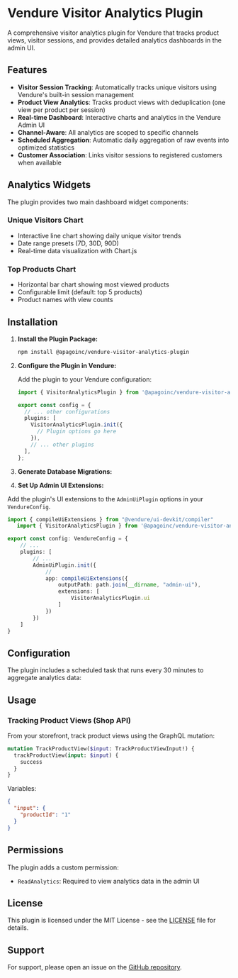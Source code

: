 # Vendure Visitor Analytics Plugin

A comprehensive visitor analytics plugin for Vendure that tracks product views, visitor sessions, and provides detailed analytics dashboards in the admin UI.

## Features

- **Visitor Session Tracking**: Automatically tracks unique visitors using Vendure's built-in session management
- **Product View Analytics**: Tracks product views with deduplication (one view per product per session)
- **Real-time Dashboard**: Interactive charts and analytics in the Vendure Admin UI
- **Channel-Aware**: All analytics are scoped to specific channels
- **Scheduled Aggregation**: Automatic daily aggregation of raw events into optimized statistics
- **Customer Association**: Links visitor sessions to registered customers when available

## Analytics Widgets

The plugin provides two main dashboard widget components:

### Unique Visitors Chart
- Interactive line chart showing daily unique visitor trends
- Date range presets (7D, 30D, 90D)
- Real-time data visualization with Chart.js

### Top Products Chart
- Horizontal bar chart showing most viewed products
- Configurable limit (default: top 5 products)
- Product names with view counts

## Installation

1. **Install the Plugin Package:**

   ```bash
   npm install @apagoinc/vendure-visitor-analytics-plugin
   ```

2. **Configure the Plugin in Vendure:**

   Add the plugin to your Vendure configuration:

   ```typescript
   import { VisitorAnalyticsPlugin } from '@apagoinc/vendure-visitor-analytics-plugin';

   export const config = {
     // ... other configurations
     plugins: [
       VisitorAnalyticsPlugin.init({
         // Plugin options go here
       }),
       // ... other plugins
     ],
   };
   ```

3. **Generate Database Migrations:**

4. **Set Up Admin UI Extensions:**

Add the plugin's UI extensions to the `AdminUiPlugin` options in your `VendureConfig`.

```ts
import { compileUiExtensions } from "@vendure/ui-devkit/compiler"
   import { VisitorAnalyticsPlugin } from '@apagoinc/vendure-visitor-analytics-plugin';

export const config: VendureConfig = {
    // ...
    plugins: [
        // ...
        AdminUiPlugin.init({
            //
            app: compileUiExtensions({
                outputPath: path.join(__dirname, "admin-ui"),
                extensions: [
                    VisitorAnalyticsPlugin.ui
                ]
            })
        })
    ]
}
```

## Configuration

The plugin includes a scheduled task that runs every 30 minutes to aggregate analytics data:


## Usage

### Tracking Product Views (Shop API)

From your storefront, track product views using the GraphQL mutation:

```graphql
mutation TrackProductView($input: TrackProductViewInput!) {
  trackProductView(input: $input) {
    success
  }
}
```

Variables:
```json
{
  "input": {
    "productId": "1"
  }
}
```

## Permissions

The plugin adds a custom permission:
- `ReadAnalytics`: Required to view analytics data in the admin UI

## License

This plugin is licensed under the MIT License - see the [LICENSE](LICENSE) file for details.

## Support

For support, please open an issue on the [GitHub repository](https://github.com/ApagoInc/vendure-visitor-analytics-plugin/issues).